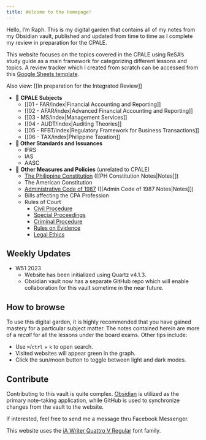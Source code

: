 ```yaml
---
title: Welcome to the Homepage!
---
```


Hello, I’m Raph. This is my digital garden that contains all of my notes from my Obsidian vault, published and updated from time to time as I complete my review in preparation for the CPALE. 

This website focuses on the topics covered in the CPALE using ReSA’s study guide as a main framework for categorizing different lessons and topics. A review tracker which I created from scratch can be accessed from this [Google Sheets template](https://docs.google.com/spreadsheets/d/1ZYcrZEsSWFpGT7bwccuNtU_CFSy3FNb94MczraCj39I/edit?usp=sharing).

Also view: [[In preparation for the Integrated Review]]

- 📌 **CPALE Subjects**
	- [[01 - FAR/index|Financial Accounting and Reporting]]
	- [[02 - AFAR/index|Advanced Financial Accounting and Reporting]]
	- [[03 - MS/index|Management Services]]
	- [[04 - AUDT/index|Auditing Theories]]
	- [[05 - RFBT/index|Regulatory Framework for Business Transactions]]
	- [[06 - TAX/index|Philippine Taxation]]
- **📌 Other Standards and Issuances**
	- IFRS
	- IAS
	- AASC
- 📌 **Other Measures and Policies** (unrelated to CPALE)
	- [The Philippine Constitution](https://www.officialgazette.gov.ph/constitutions/1987-constitution/) ([[PH Constitution Notes|Notes]])
	- The American Constitution
	- [Administrative Code of 1987](https://www.officialgazette.gov.ph/1987/07/25/executive-order-no-297-s-1987-3/) ([[Admin Code of 1987 Notes|Notes]])
	- Bills affecting the CPA Profession
	- Rules of Court
		- [Civil Procedure](https://lawphil.net/courts/rules/civil.html)
		- [Special Proceedings](https://lawphil.net/courts/rules/spro.html)
		- [Criminal Procedure](https://lawphil.net/courts/rules/crim.html)
		- [Rules on Evidence](https://lawphil.net/courts/rules/evid.html)
		- [Legal Ethics](https://lawphil.net/courts/rules/ethics.html)

## Weekly Updates
- W51 2023
	- Website has been initialized using Quartz v4.1.3.
	- Obsidian vault now has a separate GitHub repo which will enable collaboration for this vault sometime in the near future.

## How to browse
To use this digital garden, it is highly recommended that you have gained mastery for a particular subject matter. The notes contained herein are more of a *recall* for all the lessons under the board exams. Other tips include:
- Use `⌘`/`ctrl` + `k` to open search.
- Visited websites will appear green in the graph.
- Click the sun/moon button to toggle between light and dark modes.

## Contribute
Contributing to this vault is quite complex. [Obsidian](https://obsidian.md/) is utilized as the primary note-taking application, while GitHub is used to synchronize changes from the vault to the website.

If interested, feel free to send me a message thru Facebook Messenger.

This website uses the [iA Writer Quattro V Regular](https://github.com/iaolo/iA-Fonts/tree/master) font family.